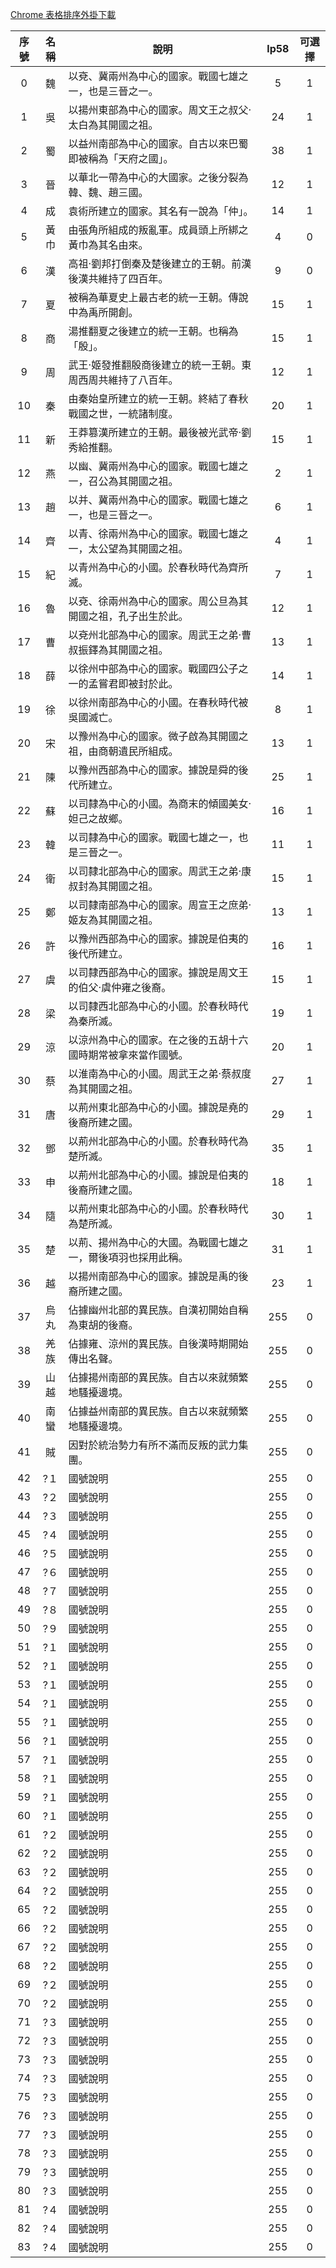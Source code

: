 <link rel="icon" href="http://www4.atwiki.jp/sangokushi11/pub/favicon3.ico">

[Chrome 表格排序外掛下載](https://chrome.google.com/webstore/detail/html-table-auto-sort/bpgbkjehkeffmmjfmdlmjjlffgkdcljp/related)

|序號|名稱|說明|lp58|可選擇|
|:-:|:-:|-|:-:|:-:|
| 0|魏|以兗、冀兩州為中心的國家。戰國七雄之一，也是三晉之一。|5|1|
| 1|吳|以揚州東部為中心的國家。周文王之叔父‧太白為其開國之祖。|24|1|
| 2|蜀|以益州南部為中心的國家。自古以來巴蜀即被稱為「天府之國」。|38|1|
| 3|晉|以華北一帶為中心的大國家。之後分裂為韓、魏、趙三國。|12|1|
| 4|成|袁術所建立的國家。其名有一說為「仲」。|14|1|
| 5|黃巾|由張角所組成的叛亂軍。成員頭上所綁之黃巾為其名由來。|4|0|
| 6|漢|高祖‧劉邦打倒秦及楚後建立的王朝。前漢後漢共維持了四百年。|9|0|
| 7|夏|被稱為華夏史上最古老的統一王朝。傳說中為禹所開創。|15|1|
| 8|商|湯推翻夏之後建立的統一王朝。也稱為「殷」。|15|1|
| 9|周|武王‧姬發推翻殷商後建立的統一王朝。東周西周共維持了八百年。|12|1|
|10|秦|由秦始皇所建立的統一王朝。終結了春秋戰國之世，一統諸制度。|20|1|
|11|新|王莽篡漢所建立的王朝。最後被光武帝‧劉秀給推翻。|15|1|
|12|燕|以幽、冀兩州為中心的國家。戰國七雄之一，召公為其開國之祖。|2|1|
|13|趙|以并、冀兩州為中心的國家。戰國七雄之一，也是三晉之一。|6|1|
|14|齊|以青、徐兩州為中心的國家。戰國七雄之一，太公望為其開國之祖。|4|1|
|15|紀|以青州為中心的小國。於春秋時代為齊所滅。|7|1|
|16|魯|以兗、徐兩州為中心的國家。周公旦為其開國之祖，孔子出生於此。|12|1|
|17|曹|以兗州北部為中心的國家。周武王之弟‧曹叔振鐸為其開國之祖。|13|1|
|18|薛|以徐州中部為中心的國家。戰國四公子之一的孟嘗君即被封於此。|14|1|
|19|徐|以徐州南部為中心的小國。在春秋時代被吳國滅亡。|8|1|
|20|宋|以豫州為中心的國家。微子啟為其開國之祖，由商朝遺民所組成。|13|1|
|21|陳|以豫州西部為中心的國家。據說是舜的後代所建立。|25|1|
|22|蘇|以司隸為中心的小國。為商末的傾國美女‧妲己之故鄉。|16|1|
|23|韓|以司隸為中心的國家。戰國七雄之一，也是三晉之一。|11|1|
|24|衛|以司隸北部為中心的國家。周武王之弟‧康叔封為其開國之祖。|15|1|
|25|鄭|以司隸南部為中心的國家。周宣王之庶弟‧姬友為其開國之祖。|13|1|
|26|許|以豫州西部為中心的國家。據說是伯夷的後代所建立。|16|1|
|27|虞|以司隸西部為中心的國家。據說是周文王的伯父‧虞仲雍之後裔。|15|1|
|28|梁|以司隸西北部為中心的小國。於春秋時代為秦所滅。|19|1|
|29|涼|以涼州為中心的國家。在之後的五胡十六國時期常被拿來當作國號。|20|1|
|30|蔡|以淮南為中心的小國。周武王之弟‧蔡叔度為其開國之祖。|27|1|
|31|唐|以荊州東北部為中心的小國。據說是堯的後裔所建之國。|29|1|
|32|鄧|以荊州北部為中心的小國。於春秋時代為楚所滅。|35|1|
|33|申|以荊州北部為中心的小國。據說是伯夷的後裔所建之國。|18|1|
|34|隨|以荊州東北部為中心的小國。於春秋時代為楚所滅。|30|1|
|35|楚|以荊、揚州為中心的大國。為戰國七雄之一，爾後項羽也採用此稱。|31|1|
|36|越|以揚州南部為中心的國家。據說是禹的後裔所建之國。|23|1|
|37|烏丸|佔據幽州北部的異民族。自漢初開始自稱為東胡的後裔。|255|0|
|38|羌族|佔據雍、涼州的異民族。自後漢時期開始傳出名聲。|255|0|
|39|山越|佔據揚州南部的異民族。自古以來就頻繁地騷擾邊境。|255|0|
|40|南蠻|佔據益州南部的異民族。自古以來就頻繁地騷擾邊境。|255|0|
|41|賊|因對於統治勢力有所不滿而反叛的武力集團。|255|0|
|42|?１|國號說明|255|0|
|43|?２|國號說明|255|0|
|44|?３|國號說明|255|0|
|45|?４|國號說明|255|0|
|46|?５|國號說明|255|0|
|47|?６|國號說明|255|0|
|48|?７|國號說明|255|0|
|49|?８|國號說明|255|0|
|50|?９|國號說明|255|0|
|51|?１|國號說明|255|0|
|52|?１|國號說明|255|0|
|53|?１|國號說明|255|0|
|54|?１|國號說明|255|0|
|55|?１|國號說明|255|0|
|56|?１|國號說明|255|0|
|57|?１|國號說明|255|0|
|58|?１|國號說明|255|0|
|59|?１|國號說明|255|0|
|60|?１|國號說明|255|0|
|61|?２|國號說明|255|0|
|62|?２|國號說明|255|0|
|63|?２|國號說明|255|0|
|64|?２|國號說明|255|0|
|65|?２|國號說明|255|0|
|66|?２|國號說明|255|0|
|67|?２|國號說明|255|0|
|68|?２|國號說明|255|0|
|69|?２|國號說明|255|0|
|70|?２|國號說明|255|0|
|71|?３|國號說明|255|0|
|72|?３|國號說明|255|0|
|73|?３|國號說明|255|0|
|74|?３|國號說明|255|0|
|75|?３|國號說明|255|0|
|76|?３|國號說明|255|0|
|77|?３|國號說明|255|0|
|78|?３|國號說明|255|0|
|79|?３|國號說明|255|0|
|80|?３|國號說明|255|0|
|81|?４|國號說明|255|0|
|82|?４|國號說明|255|0|
|83|?４|國號說明|255|0|
